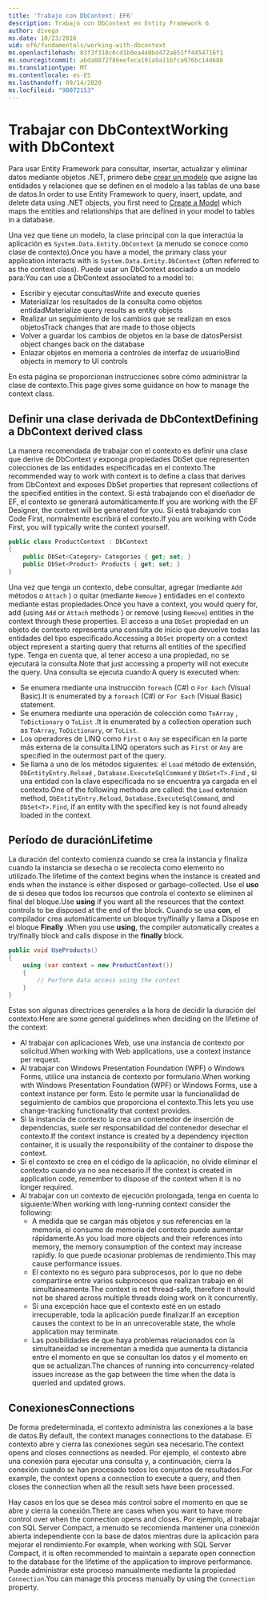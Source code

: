 ```yaml
---
title: 'Trabajo con DbContext: EF6'
description: Trabajo con DbContext en Entity Framework 6
author: divega
ms.date: 10/23/2016
uid: ef6/fundamentals/working-with-dbcontext
ms.openlocfilehash: 83f3f318c6cd1b0ea440bd472a651ff4454716f1
ms.sourcegitcommit: abda0872f86eefeca191a9a11bfca976bc14468b
ms.translationtype: MT
ms.contentlocale: es-ES
ms.lasthandoff: 09/14/2020
ms.locfileid: "90072153"
---
```

# <a name="working-with-dbcontext"></a><span data-ttu-id="f14ec-103">Trabajar con DbContext</span><span class="sxs-lookup"><span data-stu-id="f14ec-103">Working with DbContext</span></span>

<span data-ttu-id="f14ec-104">Para usar Entity Framework para consultar, insertar, actualizar y eliminar datos mediante objetos .NET, primero debe [crear un modelo](xref:ef6/modeling/index) que asigne las entidades y relaciones que se definen en el modelo a las tablas de una base de datos.</span><span class="sxs-lookup"><span data-stu-id="f14ec-104">In order to use Entity Framework to query, insert, update, and delete data using .NET objects, you first need to [Create a Model](xref:ef6/modeling/index) which maps the entities and relationships that are defined in your model to tables in a database.</span></span>

<span data-ttu-id="f14ec-105">Una vez que tiene un modelo, la clase principal con la que interactúa la aplicación es `System.Data.Entity.DbContext` (a menudo se conoce como clase de contexto).</span><span class="sxs-lookup"><span data-stu-id="f14ec-105">Once you have a model, the primary class your application interacts with is `System.Data.Entity.DbContext` (often referred to as the context class).</span></span> <span data-ttu-id="f14ec-106">Puede usar un DbContext asociado a un modelo para:</span><span class="sxs-lookup"><span data-stu-id="f14ec-106">You can use a DbContext associated to a model to:</span></span>
- <span data-ttu-id="f14ec-107">Escribir y ejecutar consultas</span><span class="sxs-lookup"><span data-stu-id="f14ec-107">Write and execute queries</span></span>   
- <span data-ttu-id="f14ec-108">Materializar los resultados de la consulta como objetos entidad</span><span class="sxs-lookup"><span data-stu-id="f14ec-108">Materialize query results as entity objects</span></span>
- <span data-ttu-id="f14ec-109">Realizar un seguimiento de los cambios que se realizan en esos objetos</span><span class="sxs-lookup"><span data-stu-id="f14ec-109">Track changes that are made to those objects</span></span>
- <span data-ttu-id="f14ec-110">Volver a guardar los cambios de objetos en la base de datos</span><span class="sxs-lookup"><span data-stu-id="f14ec-110">Persist object changes back on the database</span></span>
- <span data-ttu-id="f14ec-111">Enlazar objetos en memoria a controles de interfaz de usuario</span><span class="sxs-lookup"><span data-stu-id="f14ec-111">Bind objects in memory to UI controls</span></span>

<span data-ttu-id="f14ec-112">En esta página se proporcionan instrucciones sobre cómo administrar la clase de contexto.</span><span class="sxs-lookup"><span data-stu-id="f14ec-112">This page gives some guidance on how to manage the context class.</span></span>  

## <a name="defining-a-dbcontext-derived-class"></a><span data-ttu-id="f14ec-113">Definir una clase derivada de DbContext</span><span class="sxs-lookup"><span data-stu-id="f14ec-113">Defining a DbContext derived class</span></span>  

<span data-ttu-id="f14ec-114">La manera recomendada de trabajar con el contexto es definir una clase que derive de DbContext y exponga propiedades DbSet que representen colecciones de las entidades especificadas en el contexto.</span><span class="sxs-lookup"><span data-stu-id="f14ec-114">The recommended way to work with context is to define a class that derives from DbContext and exposes DbSet properties that represent collections of the specified entities in the context.</span></span> <span data-ttu-id="f14ec-115">Si está trabajando con el diseñador de EF, el contexto se generará automáticamente.</span><span class="sxs-lookup"><span data-stu-id="f14ec-115">If you are working with the EF Designer, the context will be generated for you.</span></span> <span data-ttu-id="f14ec-116">Si está trabajando con Code First, normalmente escribirá el contexto.</span><span class="sxs-lookup"><span data-stu-id="f14ec-116">If you are working with Code First, you will typically write the context yourself.</span></span>  

``` csharp
public class ProductContext : DbContext
{
    public DbSet<Category> Categories { get; set; }
    public DbSet<Product> Products { get; set; }
}
```  

<span data-ttu-id="f14ec-117">Una vez que tenga un contexto, debe consultar, agregar (mediante `Add` métodos o `Attach` ) o quitar (mediante `Remove` ) entidades en el contexto mediante estas propiedades.</span><span class="sxs-lookup"><span data-stu-id="f14ec-117">Once you have a context, you would query for, add (using `Add` or `Attach` methods ) or remove (using `Remove`) entities in the context through these properties.</span></span> <span data-ttu-id="f14ec-118">El acceso a una `DbSet` propiedad en un objeto de contexto representa una consulta de inicio que devuelve todas las entidades del tipo especificado.</span><span class="sxs-lookup"><span data-stu-id="f14ec-118">Accessing a `DbSet` property on a context object represent a starting query that returns all entities of the specified type.</span></span> <span data-ttu-id="f14ec-119">Tenga en cuenta que, al tener acceso a una propiedad, no se ejecutará la consulta.</span><span class="sxs-lookup"><span data-stu-id="f14ec-119">Note that just accessing a property will not execute the query.</span></span> <span data-ttu-id="f14ec-120">Una consulta se ejecuta cuando:</span><span class="sxs-lookup"><span data-stu-id="f14ec-120">A query is executed when:</span></span>  

- <span data-ttu-id="f14ec-121">Se enumera mediante una instrucción `foreach` (C#) o `For Each` (Visual Basic).</span><span class="sxs-lookup"><span data-stu-id="f14ec-121">It is enumerated by a `foreach` (C#) or `For Each` (Visual Basic) statement.</span></span>  
- <span data-ttu-id="f14ec-122">Se enumera mediante una operación de colección como `ToArray` , `ToDictionary` o `ToList` .</span><span class="sxs-lookup"><span data-stu-id="f14ec-122">It is enumerated by a collection operation such as `ToArray`, `ToDictionary`, or `ToList`.</span></span>  
- <span data-ttu-id="f14ec-123">Los operadores de LINQ como `First` o `Any` se especifican en la parte más externa de la consulta.</span><span class="sxs-lookup"><span data-stu-id="f14ec-123">LINQ operators such as `First` or `Any` are specified in the outermost part of the query.</span></span>  
- <span data-ttu-id="f14ec-124">Se llama a uno de los métodos siguientes: el `Load` método de extensión, `DbEntityEntry.Reload` ,  `Database.ExecuteSqlCommand` y `DbSet<T>.Find` , si una entidad con la clave especificada no se encuentra ya cargada en el contexto.</span><span class="sxs-lookup"><span data-stu-id="f14ec-124">One of the following methods are called: the `Load` extension method, `DbEntityEntry.Reload`,  `Database.ExecuteSqlCommand`, and `DbSet<T>.Find`, if an entity with the specified key is not found already loaded in the context.</span></span>  

## <a name="lifetime"></a><span data-ttu-id="f14ec-125">Período de duración</span><span class="sxs-lookup"><span data-stu-id="f14ec-125">Lifetime</span></span>  

<span data-ttu-id="f14ec-126">La duración del contexto comienza cuando se crea la instancia y finaliza cuando la instancia se desecha o se recolecta como elemento no utilizado.</span><span class="sxs-lookup"><span data-stu-id="f14ec-126">The lifetime of the context begins when the instance is created and ends when the instance is either disposed or garbage-collected.</span></span> <span data-ttu-id="f14ec-127">Use el **uso** de si desea que todos los recursos que controla el contexto se eliminen al final del bloque.</span><span class="sxs-lookup"><span data-stu-id="f14ec-127">Use **using** if you want all the resources that the context controls to be disposed at the end of the block.</span></span> <span data-ttu-id="f14ec-128">Cuando se usa **con**, el compilador crea automáticamente un bloque try/finally y llama a Dispose en el bloque **Finally** .</span><span class="sxs-lookup"><span data-stu-id="f14ec-128">When you use **using**, the compiler automatically creates a try/finally block and calls dispose in the **finally** block.</span></span>  

``` csharp
public void UseProducts()
{
    using (var context = new ProductContext())
    {     
        // Perform data access using the context
    }
}
```  

<span data-ttu-id="f14ec-129">Estas son algunas directrices generales a la hora de decidir la duración del contexto:</span><span class="sxs-lookup"><span data-stu-id="f14ec-129">Here are some general guidelines when deciding on the lifetime of the context:</span></span>  

- <span data-ttu-id="f14ec-130">Al trabajar con aplicaciones Web, use una instancia de contexto por solicitud.</span><span class="sxs-lookup"><span data-stu-id="f14ec-130">When working with Web applications, use a context instance per request.</span></span>  
- <span data-ttu-id="f14ec-131">Al trabajar con Windows Presentation Foundation (WPF) o Windows Forms, utilice una instancia de contexto por formulario.</span><span class="sxs-lookup"><span data-stu-id="f14ec-131">When working with Windows Presentation Foundation (WPF) or Windows Forms, use a context instance per form.</span></span> <span data-ttu-id="f14ec-132">Esto le permite usar la funcionalidad de seguimiento de cambios que proporciona el contexto.</span><span class="sxs-lookup"><span data-stu-id="f14ec-132">This lets you use change-tracking functionality that context provides.</span></span>  
- <span data-ttu-id="f14ec-133">Si la instancia de contexto la crea un contenedor de inserción de dependencias, suele ser responsabilidad del contenedor desechar el contexto.</span><span class="sxs-lookup"><span data-stu-id="f14ec-133">If the context instance is created by a dependency injection container, it is usually the responsibility of the container to dispose the context.</span></span>
- <span data-ttu-id="f14ec-134">Si el contexto se crea en el código de la aplicación, no olvide eliminar el contexto cuando ya no sea necesario.</span><span class="sxs-lookup"><span data-stu-id="f14ec-134">If the context is created in application code, remember to dispose of the context when it is no longer required.</span></span>  
- <span data-ttu-id="f14ec-135">Al trabajar con un contexto de ejecución prolongada, tenga en cuenta lo siguiente:</span><span class="sxs-lookup"><span data-stu-id="f14ec-135">When working with long-running context consider the following:</span></span>  
    - <span data-ttu-id="f14ec-136">A medida que se cargan más objetos y sus referencias en la memoria, el consumo de memoria del contexto puede aumentar rápidamente.</span><span class="sxs-lookup"><span data-stu-id="f14ec-136">As you load more objects and their references into memory, the memory consumption of the context may increase rapidly.</span></span> <span data-ttu-id="f14ec-137">lo que puede ocasionar problemas de rendimiento.</span><span class="sxs-lookup"><span data-stu-id="f14ec-137">This may cause performance issues.</span></span>  
    - <span data-ttu-id="f14ec-138">El contexto no es seguro para subprocesos, por lo que no debe compartirse entre varios subprocesos que realizan trabajo en él simultáneamente.</span><span class="sxs-lookup"><span data-stu-id="f14ec-138">The context is not thread-safe, therefore it should not be shared across multiple threads doing work on it concurrently.</span></span>
    - <span data-ttu-id="f14ec-139">Si una excepción hace que el contexto esté en un estado irrecuperable, toda la aplicación puede finalizar.</span><span class="sxs-lookup"><span data-stu-id="f14ec-139">If an exception causes the context to be in an unrecoverable state, the whole application may terminate.</span></span>  
    - <span data-ttu-id="f14ec-140">Las posibilidades de que haya problemas relacionados con la simultaneidad se incrementan a medida que aumenta la distancia entre el momento en que se consultan los datos y el momento en que se actualizan.</span><span class="sxs-lookup"><span data-stu-id="f14ec-140">The chances of running into concurrency-related issues increase as the gap between the time when the data is queried and updated grows.</span></span>  

## <a name="connections"></a><span data-ttu-id="f14ec-141">Conexiones</span><span class="sxs-lookup"><span data-stu-id="f14ec-141">Connections</span></span>  

<span data-ttu-id="f14ec-142">De forma predeterminada, el contexto administra las conexiones a la base de datos.</span><span class="sxs-lookup"><span data-stu-id="f14ec-142">By default, the context manages connections to the database.</span></span> <span data-ttu-id="f14ec-143">El contexto abre y cierra las conexiones según sea necesario.</span><span class="sxs-lookup"><span data-stu-id="f14ec-143">The context opens and closes connections as needed.</span></span> <span data-ttu-id="f14ec-144">Por ejemplo, el contexto abre una conexión para ejecutar una consulta y, a continuación, cierra la conexión cuando se han procesado todos los conjuntos de resultados.</span><span class="sxs-lookup"><span data-stu-id="f14ec-144">For example, the context opens a connection to execute a query, and then closes the connection when all the result sets have been processed.</span></span>  

<span data-ttu-id="f14ec-145">Hay casos en los que se desea más control sobre el momento en que se abre y cierra la conexión.</span><span class="sxs-lookup"><span data-stu-id="f14ec-145">There are cases when you want to have more control over when the connection opens and closes.</span></span> <span data-ttu-id="f14ec-146">Por ejemplo, al trabajar con SQL Server Compact, a menudo se recomienda mantener una conexión abierta independiente con la base de datos mientras dure la aplicación para mejorar el rendimiento.</span><span class="sxs-lookup"><span data-stu-id="f14ec-146">For example, when working with SQL Server Compact, it is often recommended to maintain a separate open connection to the database for the lifetime of the application to improve performance.</span></span> <span data-ttu-id="f14ec-147">Puede administrar este proceso manualmente mediante la propiedad `Connection`.</span><span class="sxs-lookup"><span data-stu-id="f14ec-147">You can manage this process manually by using the `Connection` property.</span></span>  
